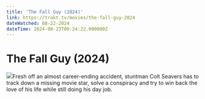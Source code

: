 ```yaml
---
title: 'The Fall Guy (2024)' 
link: https://trakt.tv/movies/the-fall-guy-2024
dateWatched: 08-22-2024
dateTime: 2024-08-23T00:24:22.000000Z
---
```

# The Fall Guy (2024)

![](https://walter-r2.trakt.tv/images/movies/000/586/621/fanarts/thumb/930fae795f.jpg)Fresh off an almost career-ending accident, stuntman Colt Seavers has to track down a missing movie star, solve a conspiracy and try to win back the love of his life while still doing his day job.